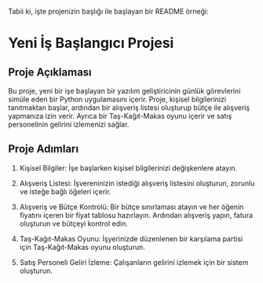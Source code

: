 Tabii ki, işte projenizin başlığı ile başlayan bir README örneği:

# Yeni İş Başlangıcı Projesi

## Proje Açıklaması

Bu proje, yeni bir işe başlayan bir yazılım geliştiricinin günlük görevlerini simüle eden bir Python uygulamasını içerir. Proje, kişisel bilgilerinizi tanıtmaktan başlar, ardından bir alışveriş listesi oluşturup bütçe ile alışveriş yapmanıza izin verir. Ayrıca bir Taş-Kağıt-Makas oyunu içerir ve satış personelinin gelirini izlemenizi sağlar.

## Proje Adımları

1. Kişisel Bilgiler: İşe başlarken kişisel bilgilerinizi değişkenlere atayın.

2. Alışveriş Listesi:  İşvereninizin istediği alışveriş listesini oluşturun, zorunlu ve isteğe bağlı öğeleri içerir.

3. Alışveriş ve Bütçe Kontrolü: Bir bütçe sınırlaması atayın ve her öğenin fiyatını içeren bir fiyat tablosu hazırlayın. Ardından alışveriş yapın, fatura oluşturun ve bütçeyi kontrol edin.

4. Taş-Kağıt-Makas Oyunu: İşyerinizde düzenlenen bir karşılama partisi için Taş-Kağıt-Makas oyunu oluşturun.

5. Satış Personeli Geliri İzleme: Çalışanların gelirini izlemek için bir sistem oluşturun.

